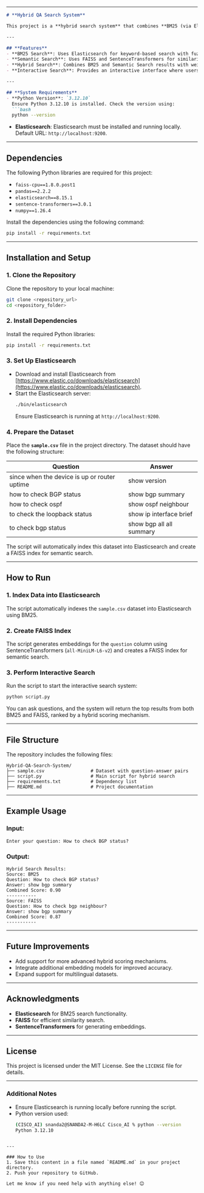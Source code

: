 

---

```markdown
# **Hybrid QA Search System**

This project is a **hybrid search system** that combines **BM25 (via Elasticsearch)** and **semantic search (via FAISS)** to retrieve the most relevant question-answer pairs based on a user's query. It integrates both traditional keyword-based search and modern embedding-based search, making it highly effective for question-answering (QA) tasks.

---

## **Features**
- **BM25 Search**: Uses Elasticsearch for keyword-based search with fuzzy matching.
- **Semantic Search**: Uses FAISS and SentenceTransformers for similarity matching based on embeddings.
- **Hybrid Search**: Combines BM25 and Semantic Search results with weighted scoring for improved accuracy.
- **Interactive Search**: Provides an interactive interface where users can ask questions and get the most relevant answers.

---

## **System Requirements**
- **Python Version**: `3.12.10`  
  Ensure Python 3.12.10 is installed. Check the version using:
  ```bash
  python --version
  ```
- **Elasticsearch**: Elasticsearch must be installed and running locally. Default URL: `http://localhost:9200`.

---

## **Dependencies**
The following Python libraries are required for this project:
- `faiss-cpu==1.8.0.post1`
- `pandas==2.2.2`
- `elasticsearch==8.15.1`
- `sentence-transformers==3.0.1`
- `numpy==1.26.4`

Install the dependencies using the following command:
```bash
pip install -r requirements.txt
```

---

## **Installation and Setup**

### **1. Clone the Repository**
Clone the repository to your local machine:
```bash
git clone <repository_url>
cd <repository_folder>
```

### **2. Install Dependencies**
Install the required Python libraries:
```bash
pip install -r requirements.txt
```

### **3. Set Up Elasticsearch**
- Download and install Elasticsearch from [https://www.elastic.co/downloads/elasticsearch](https://www.elastic.co/downloads/elasticsearch).
- Start the Elasticsearch server:
  ```bash
  ./bin/elasticsearch
  ```
  Ensure Elasticsearch is running at `http://localhost:9200`.

### **4. Prepare the Dataset**
Place the **`sample.csv`** file in the project directory. The dataset should have the following structure:

| **Question**                           | **Answer**                  |
|----------------------------------------|-----------------------------|
| since when the device is up or router uptime | show version             |
| how to check BGP status                | show bgp summary            |
| how to check ospf                      | show ospf neighbour         |
| to check the loopback status           | show ip interface brief     |
| to check bgp status                    | show bgp all all summary    |

The script will automatically index this dataset into Elasticsearch and create a FAISS index for semantic search.

---

## **How to Run**

### **1. Index Data into Elasticsearch**
The script automatically indexes the `sample.csv` dataset into Elasticsearch using BM25.

### **2. Create FAISS Index**
The script generates embeddings for the `question` column using SentenceTransformers (`all-MiniLM-L6-v2`) and creates a FAISS index for semantic search.

### **3. Perform Interactive Search**
Run the script to start the interactive search system:
```bash
python script.py
```

You can ask questions, and the system will return the top results from both BM25 and FAISS, ranked by a hybrid scoring mechanism.

---

## **File Structure**
The repository includes the following files:

```plaintext
Hybrid-QA-Search-System/
├── sample.csv                 # Dataset with question-answer pairs
├── script.py                  # Main script for hybrid search
├── requirements.txt           # Dependency list
├── README.md                  # Project documentation
```

---

## **Example Usage**

### Input:
```plaintext
Enter your question: How to check BGP status?
```

### Output:
```plaintext
Hybrid Search Results:
Source: BM25
Question: How to check BGP status?
Answer: show bgp summary
Combined Score: 0.90
-----------
Source: FAISS
Question: How to check bgp neighbour?
Answer: show bgp summary
Combined Score: 0.87
-----------
```

---

## **Future Improvements**
- Add support for more advanced hybrid scoring mechanisms.
- Integrate additional embedding models for improved accuracy.
- Expand support for multilingual datasets.

---

## **Acknowledgments**
- **Elasticsearch** for BM25 search functionality.
- **FAISS** for efficient similarity search.
- **SentenceTransformers** for generating embeddings.

---

## **License**
This project is licensed under the MIT License. See the `LICENSE` file for details.

---

### Additional Notes
- Ensure Elasticsearch is running locally before running the script.
- Python version used:
  ```bash
  (CISCO_AI) snanda2@SNANDA2-M-H6LC Cisco_AI % python --version
  Python 3.12.10
  ```
```

---

### How to Use
1. Save this content in a file named `README.md` in your project directory.
2. Push your repository to GitHub.

Let me know if you need help with anything else! 😊
